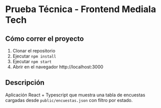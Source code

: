# Prueba Técnica - Frontend Mediala Tech

## Cómo correr el proyecto

1. Clonar el repositorio
2. Ejecutar `npm install`
3. Ejecutar `npm start`
4. Abrir en el navegador http://localhost:3000

## Descripción

Aplicación React + Typescript que muestra una tabla de encuestas cargadas desde `public/encuestas.json` con filtro por estado.
